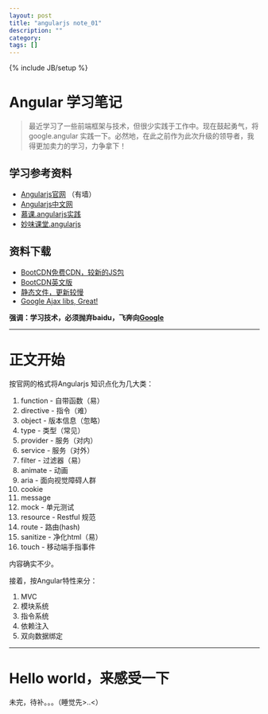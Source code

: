 ```yaml
---
layout: post
title: "angularjs note_01"
description: ""
category: 
tags: []
---
```

{% include JB/setup %}

# Angular 学习笔记 

> 最近学习了一些前端框架与技术，但很少实践于工作中。现在鼓起勇气，将google.angular 实践一下。必然地，在此之前作为此次升级的领导者，我得更加卖力的学习，力争拿下！

## 学习参考资料
* [Angularjs官网](http://angularjs.org) （有墙）
* [Angularjs中文网](http://docs.angularjs.cn)
* [慕课.angularjs实践](http://www.imooc.com/learn/156)
* [妙味课堂.angularjs](http://www.miaov.com)

## 资料下载
* [BootCDN免费CDN，较新的JS包](http://www.bootcdn.cn/)
* [BootCDN英文版](https://cdnjs.com/)
* [静态文件，更新较慢](http://www.staticfile.org/)
* [Google Ajax libs, Great!](http://ajax.googleapis.com/ajax/libs)

**强调：学习技术，必须抛弃baidu，飞奔向[Google](http://g.cn)**

---

# 正文开始
按官网的格式将Angularjs 知识点化为几大类：

1. function - 自带函数（易） 
2. directive - 指令（难） 
3. object - 版本信息（忽略） 
4. type - 类型（常见） 
5. provider - 服务（对内）
6. service - 服务（对外）
7. filter - 过滤器（易）
8. animate - 动画
9. aria - 面向视觉障碍人群
10. cookie
11. message 
12. mock - 单元测试
13. resource - Restful 规范
14. route - 路由(hash)
15. sanitize - 净化html（易）
16. touch - 移动端手指事件

内容确实不少。

接着，按Angular特性来分：

1. MVC
2. 模块系统
3. 指令系统
4. 依赖注入
5. 双向数据绑定

---

# Hello world，来感受一下






未完，待补。。。（睡觉先>..<）
